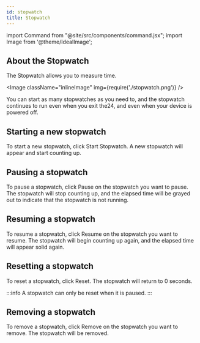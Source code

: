 ```yaml
---
id: stopwatch
title: Stopwatch
---
```


import Command from "@site/src/components/command.jsx";
import Image from '@theme/IdealImage';

## About the Stopwatch

The <Command icon="clock-stopwatch">Stopwatch</Command> allows you to measure time.

<Image className="inlineImage" img={require('./stopwatch.png')} />

You can start as many stopwatches as you need to, and the stopwatch continues to run even when you exit the24, and even when your device is powered off.

## Starting a new stopwatch

To start a new stopwatch, click <Command icon="list-add">Start Stopwatch</Command>. A new stopwatch will appear and start counting up.

## Pausing a stopwatch

To pause a stopwatch, click <Command icon="media-playback-pause">Pause</Command> on the stopwatch you want to pause. The stopwatch will stop counting up, and the elapsed time will be grayed out to indicate that the stopwatch is not running.

## Resuming a stopwatch

To resume a stopwatch, click <Command icon="media-playback-start">Resume</Command> on the stopwatch you want to resume. The stopwatch will begin counting up again, and the elapsed time will appear solid again.

## Resetting a stopwatch

To reset a stopwatch, click <Command icon="view-refresh">Reset</Command>. The stopwatch will return to 0 seconds.

:::info
A stopwatch can only be reset when it is paused.
:::

## Removing a stopwatch

To remove a stopwatch, click <Command icon="edit-delete">Remove</Command> on the stopwatch you want to remove. The stopwatch will be removed.